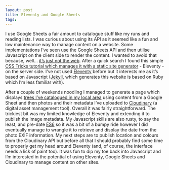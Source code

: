 ```yaml
---
layout: post
title: Eleventy and Google Sheets
tags:
---
```


I use Google Sheets a fair amount to catalogue stuff like my runs and reading lists. I was curious about using its API as it seemed like a fun and low maintenance way to manage content on a website. Some implementations I’ve seen use the Google Sheets API and then utilise Javascript on the client side to render the content. I wanted to avoid that because, well… [it’s just not the web](https://resilientwebdesign.com/). After a quick search I found this simple [CSS Tricks tutorial which manages it with a static site generator](https://css-tricks.com/creating-an-editable-site-with-google-sheets-and-eleventy) - Eleventy - on the server side. I’ve not used [Eleventy](https://www.11ty.dev/) before but it interests me as it’s based on Javascript ([Jekyll](https://jekyllrb.com/), which generates this website is based on Ruby which I’m less familiar with).

After a couple of weekends noodling I managed to generate a page which displays [trees I’ve catalogued in my local area](https://jackcraig.github.io/tree-notes/dist/) using content from a Google Sheet and then photos and their metadata I’ve uploaded to [Cloudinary](https://cloudinary.com/) (a digital asset management tool). Overall it was fairly straightforward. The trickiest bit was my limited knowledge of Eleventy and extending it to publish the image metadata. My Javascript skills are also rusty, to say the least, and pre-date  [ES6](https://www.w3schools.com/js/js_es6.asp) so it was a bit of a bumpy ride however I did eventually manage to wrangle it to retrieve and display the date from the photo EXIF information. My next steps are to publish location and colours from the Cloudinary API but before all that I should probably find some time to properly get my head around Eleventy (and, of course, the interface needs a lick of paint too). It was fun to dip my toe back into Javascript and I’m interested in the potential of using Eleventy, Google Sheets and Cloudinary to manage content on other sites.

